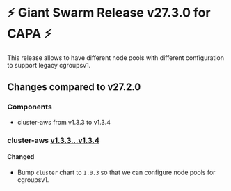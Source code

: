 # :zap: Giant Swarm Release v27.3.0 for CAPA :zap:

This release allows to have different node pools with different configuration to support legacy cgroupsv1.

## Changes compared to v27.2.0

### Components

- cluster-aws from v1.3.3 to v1.3.4

### cluster-aws [v1.3.3...v1.3.4](https://github.com/giantswarm/cluster-aws/compare/v1.3.3...v1.3.4)

#### Changed

- Bump `cluster` chart to `1.0.3` so that we can configure node pools for cgroupsv1.
